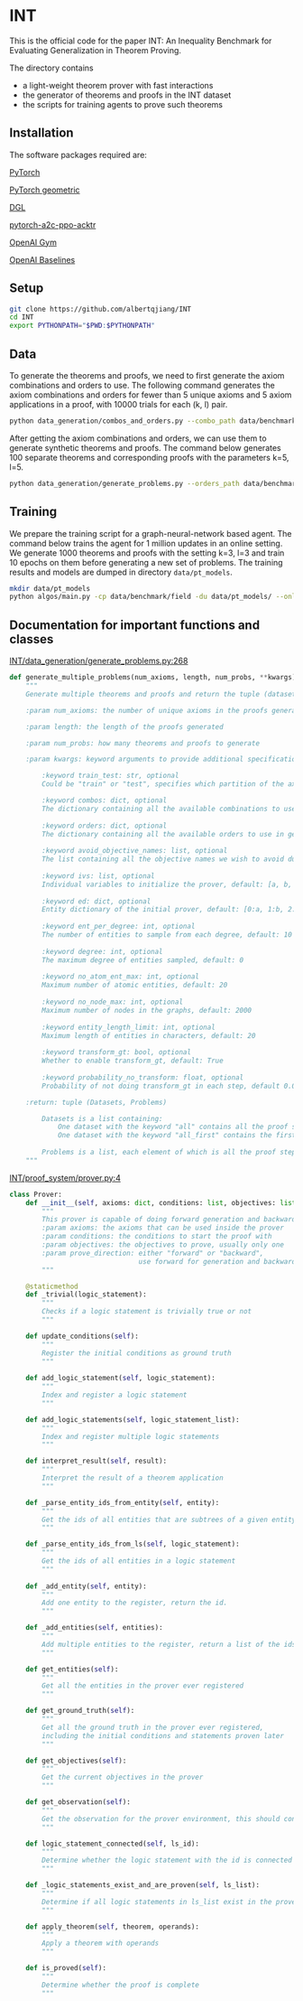 # INT
This is the official code for the paper INT: An Inequality Benchmark for Evaluating Generalization in Theorem Proving.

The directory contains

* a light-weight theorem prover with fast interactions
* the generator of theorems and proofs in the INT dataset
* the scripts for training agents to prove such theorems

## Installation
The software packages required are:

[PyTorch](https://pytorch.org/)

[PyTorch geometric](https://pytorch-geometric.readthedocs.io/en/latest/)

[DGL](https://docs.dgl.ai/)

[pytorch-a2c-ppo-acktr](https://github.com/ikostrikov/pytorch-a2c-ppo-acktr-gail)

[OpenAI Gym](https://gym.openai.com/)

[OpenAI Baselines](https://github.com/openai/baselines)


## Setup
```bash
git clone https://github.com/albertqjiang/INT
cd INT
export PYTHONPATH="$PWD:$PYTHONPATH"
```

## Data
To generate the theorems and proofs, we need to first generate the axiom combinations and orders to use.
The following command generates the axiom combinations and orders 
for fewer than 5 unique axioms and 5 axiom applications in a proof, with 10000 trials for each (k, l) pair.
```bash
python data_generation/combos_and_orders.py --combo_path data/benchmark/field --max_k 5 --max_l 5 --trial 10000
```
After getting the axiom combinations and orders, we can use them to generate synthetic theorems and proofs.
The command below generates 100 separate theorems and corresponding proofs with the parameters k=5, l=5.
```bash
python data_generation/generate_problems.py --orders_path data/benchmark/field -k 5 -l 5 --num_probs 100
```


## Training
We prepare the training script for a graph-neural-network based agent. 
The command below trains the agent for 1 million updates in an online setting.
We generate 1000 theorems and proofs with the setting k=3, l=3 
and train 10 epochs on them before generating a new set of problems.
The training results and models are dumped in directory `data/pt_models`.
```bash
mkdir data/pt_models
python algos/main.py -cp data/benchmark/field -du data/pt_models/ --online -trs k\=5_l\=5 -tes k\=5_l\=5 -epod 10 -np 1000 --atten_type 1 --lr 1e-4 -u 1000000 -tg --degree 0 --seed 0
```

## Documentation for important functions and classes
[INT/data_generation/generate_problems.py:268](https://github.com/albertqjiang/INT/blob/2ec739c94b2feb5f7f80b3d5e71e8b751dbd9ef3/data_generation/generate_problems.py#L268)
```python
def generate_multiple_problems(num_axioms, length, num_probs, **kwargs):
    """
    Generate multiple theorems and proofs and return the tuple (datasets, problems)

    :param num_axioms: the number of unique axioms in the proofs generated

    :param length: the length of the proofs generated

    :param num_probs: how many theorems and proofs to generate

    :param kwargs: keyword arguments to provide additional specifications for the problems generated

        :keyword train_test: str, optional
        Could be "train" or "test", specifies which partition of the axiom combinations or orders to use, default: "train"

        :keyword combos: dict, optional 
        The dictionary containing all the available combinations to use in generation, cannot appear at the same time as orders
        
        :keyword orders: dict, optional
        The dictionary containing all the available orders to use in generation, cannot appear at the same time as combos
        
        :keyword avoid_objective_names: list, optional
        The list containing all the objective names we wish to avoid during generation. Use this to prevent having test problems, default: []
        
        :keyword ivs: list, optional
        Individual variables to initialize the prover, default: [a, b, c]
        
        :keyword ed: dict, optional
        Entity dictionary of the initial prover, default: [0:a, 1:b, 2:c]
        
        :keyword ent_per_degree: int, optional
        The number of entities to sample from each degree, default: 10
        
        :keyword degree: int, optional
        The maximum degree of entities sampled, default: 0
        
        :keyword no_atom_ent_max: int, optional
        Maximum number of atomic entities, default: 20
        
        :keyword no_node_max: int, optional
        Maximum number of nodes in the graphs, default: 2000
        
        :keyword entity_length_limit: int, optional
        Maximum length of entities in characters, default: 20
        
        :keyword transform_gt: bool, optional
        Whether to enable transform_gt, default: True
        
        :keyword probability_no_transform: float, optional
        Probability of not doing transform_gt in each step, default 0.0

    :return: tuple (Datasets, Problems)

        Datasets is a list containing:
            One dataset with the keyword "all" contains all the proof steps generated, randomly shuffled
            One dataset with the keyword "all_first" contains the first proof steps of each problem, randomly shuffled
        
        Problems is a list, each element of which is all the proof steps for an individual theorem
    """
```

    
[INT/proof_system/prover.py:4](https://github.com/albertqjiang/INT/blob/2ec739c94b2feb5f7f80b3d5e71e8b751dbd9ef3/proof_system/prover.py#L4)
```python
class Prover:
    def __init__(self, axioms: dict, conditions: list, objectives: list, prove_direction: str):
        """
        This prover is capable of doing forward generation and backward proving
        :param axioms: the axioms that can be used inside the prover
        :param conditions: the conditions to start the proof with
        :param objectives: the objectives to prove, usually only one
        :param prove_direction: either "forward" or "backward",
                                use forward for generation and backward for writing proofs
        """

    @staticmethod
    def _trivial(logic_statement):
        """
        Checks if a logic statement is trivially true or not
        """

    def update_conditions(self):
        """
        Register the initial conditions as ground truth
        """
        
    def add_logic_statement(self, logic_statement):
        """
        Index and register a logic statement
        """

    def add_logic_statements(self, logic_statement_list):
        """
        Index and register multiple logic statements
        """

    def interpret_result(self, result):
        """
        Interpret the result of a theorem application
        """

    def _parse_entity_ids_from_entity(self, entity):
        """
        Get the ids of all entities that are subtrees of a given entity(including itself)
        """

    def _parse_entity_ids_from_ls(self, logic_statement):
        """
        Get the ids of all entities in a logic statement
        """
        
    def _add_entity(self, entity):
        """
        Add one entity to the register, return the id.
        """

    def _add_entities(self, entities):
        """
        Add multiple entities to the register, return a list of the ids of the entities
        """

    def get_entities(self):
        """
        Get all the entities in the prover ever registered
        """

    def get_ground_truth(self):
        """
        Get all the ground truth in the prover ever registered,
        including the initial conditions and statements proven later
        """

    def get_objectives(self):
        """
        Get the current objectives in the prover
        """

    def get_observation(self):
        """
        Get the observation for the prover environment, this should contain everything needed to prove the theorem
        """

    def logic_statement_connected(self, ls_id):
        """
        Determine whether the logic statement with the id is connected to premises
        """

    def _logic_statements_exist_and_are_proven(self, ls_list):
        """
        Determine if all logic statements in ls_list exist in the prover and are proven
        """

    def apply_theorem(self, theorem, operands):
        """
        Apply a theorem with operands
        """

    def is_proved(self):
        """
        Determine whether the proof is complete
        """
```
